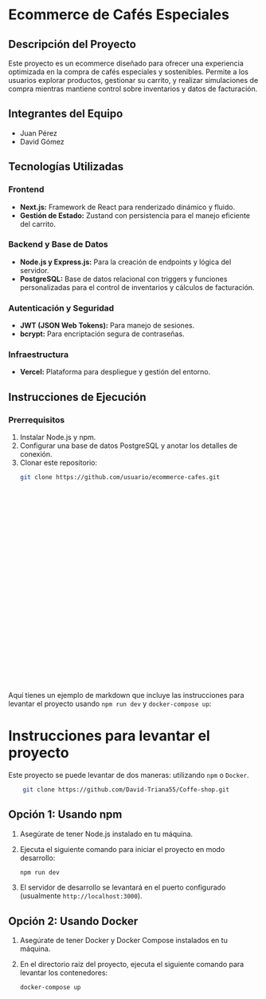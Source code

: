 
# Ecommerce de Cafés Especiales

## Descripción del Proyecto
Este proyecto es un ecommerce diseñado para ofrecer una experiencia optimizada en la compra de cafés especiales y sostenibles. Permite a los usuarios explorar productos, gestionar su carrito, y realizar simulaciones de compra mientras mantiene control sobre inventarios y datos de facturación.

## Integrantes del Equipo
- Juan Pérez  
- David Gómez  

## Tecnologías Utilizadas
### Frontend
- **Next.js:** Framework de React para renderizado dinámico y fluido.
- **Gestión de Estado:** Zustand con persistencia para el manejo eficiente del carrito.

### Backend y Base de Datos
- **Node.js y Express.js:** Para la creación de endpoints y lógica del servidor.
- **PostgreSQL:** Base de datos relacional con triggers y funciones personalizadas para el control de inventarios y cálculos de facturación.

### Autenticación y Seguridad
- **JWT (JSON Web Tokens):** Para manejo de sesiones.
- **bcrypt:** Para encriptación segura de contraseñas.

### Infraestructura
- **Vercel:** Plataforma para despliegue y gestión del entorno.

## Instrucciones de Ejecución
### Prerrequisitos
1. Instalar Node.js y npm.
2. Configurar una base de datos PostgreSQL y anotar los detalles de conexión.
3. Clonar este repositorio:
   ```bash
   git clone https://github.com/usuario/ecommerce-cafes.git































Aquí tienes un ejemplo de markdown que incluye las instrucciones para levantar el proyecto usando `npm run dev` y `docker-compose up`:

# Instrucciones para levantar el proyecto

Este proyecto se puede levantar de dos maneras: utilizando `npm` o `Docker`.

```bash
    git clone https://github.com/David-Triana55/Coffe-shop.git
```

## Opción 1: Usando npm

1. Asegúrate de tener Node.js instalado en tu máquina.
2. Ejecuta el siguiente comando para iniciar el proyecto en modo desarrollo:

   ```bash
   npm run dev
   ```

3. El servidor de desarrollo se levantará en el puerto configurado (usualmente `http://localhost:3000`).

## Opción 2: Usando Docker

1. Asegúrate de tener Docker y Docker Compose instalados en tu máquina.
2. En el directorio raíz del proyecto, ejecuta el siguiente comando para levantar los contenedores:

   ```bash
   docker-compose up
   ```
